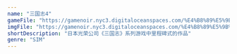 ```yaml
---
name: "三国志4"
gameFile: "https://gamenoir.nyc3.digitaloceanspaces.com/%E4%B8%89%E5%9B%BD%E5%BF%974/san4.zip"
imgFile: "https://gamenoir.nyc3.digitaloceanspaces.com/%E4%B8%89%E5%9B%BD%E5%BF%974/original.webp"
shortDescription: "日本光荣公司《三国志》系列游戏中里程碑式的作品"
genre: "SIM"
---
```

